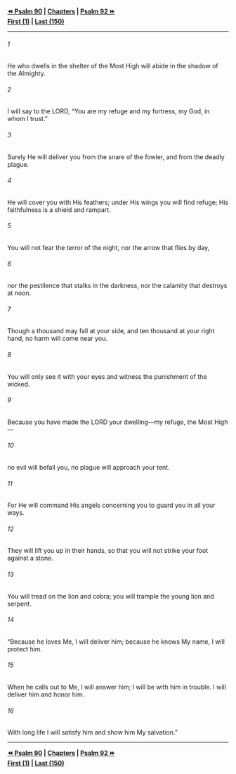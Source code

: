   
**[⏪ Psalm 90](./Psalm%2090.md) | [Chapters](./_index.md) | [Psalm 92 ⏩](./Psalm%2092.md)**  
**[First (1)](./Psalm%201.md) | [Last (150)](./Psalm%20150.md)**  
  
---  
  
###### 1  
He who dwells in the shelter of the Most High will abide in the shadow of the Almighty.  
  
###### 2  
I will say to the LORD, “You are my refuge and my fortress, my God, in whom I trust.”  
  
###### 3  
Surely He will deliver you from the snare of the fowler, and from the deadly plague.  
  
###### 4  
He will cover you with His feathers; under His wings you will find refuge; His faithfulness is a shield and rampart.  
  
###### 5  
You will not fear the terror of the night, nor the arrow that flies by day,  
  
###### 6  
nor the pestilence that stalks in the darkness, nor the calamity that destroys at noon.  
  
###### 7  
Though a thousand may fall at your side, and ten thousand at your right hand, no harm will come near you.  
  
###### 8  
You will only see it with your eyes and witness the punishment of the wicked.  
  
###### 9  
Because you have made the LORD your dwelling—my refuge, the Most High—  
  
###### 10  
no evil will befall you, no plague will approach your tent.  
  
###### 11  
For He will command His angels concerning you to guard you in all your ways.  
  
###### 12  
They will lift you up in their hands, so that you will not strike your foot against a stone.  
  
###### 13  
You will tread on the lion and cobra; you will trample the young lion and serpent.  
  
###### 14  
“Because he loves Me, I will deliver him; because he knows My name, I will protect him.  
  
###### 15  
When he calls out to Me, I will answer him; I will be with him in trouble. I will deliver him and honor him.  
  
###### 16  
With long life I will satisfy him and show him My salvation.”  
  
  
---  
  
**[⏪ Psalm 90](./Psalm%2090.md) | [Chapters](./_index.md) | [Psalm 92 ⏩](./Psalm%2092.md)**  
**[First (1)](./Psalm%201.md) | [Last (150)](./Psalm%20150.md)**  
  
